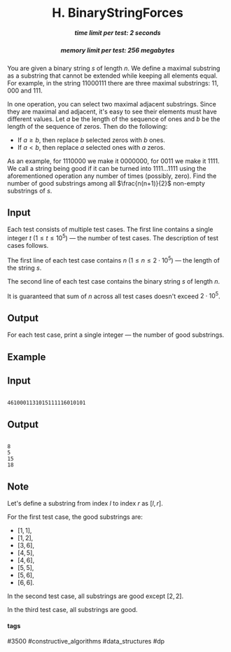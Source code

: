 <h1 style='text-align: center;'> H. BinaryStringForces</h1>

<h5 style='text-align: center;'>time limit per test: 2 seconds</h5>
<h5 style='text-align: center;'>memory limit per test: 256 megabytes</h5>

You are given a binary string $s$ of length $n$. We define a maximal substring as a substring that cannot be extended while keeping all elements equal. For example, in the string $11000111$ there are three maximal substrings: $11$, $000$ and $111$.

In one operation, you can select two maximal adjacent substrings. Since they are maximal and adjacent, it's easy to see their elements must have different values. Let $a$ be the length of the sequence of ones and $b$ be the length of the sequence of zeros. Then do the following:

* If $a \ge b$, then replace $b$ selected zeros with $b$ ones.
* If $a < b$, then replace $a$ selected ones with $a$ zeros.

As an example, for $1110000$ we make it $0000000$, for $0011$ we make it $1111$. We call a string being good if it can be turned into $1111...1111$ using the aforementioned operation any number of times (possibly, zero). Find the number of good substrings among all $\frac{n(n+1)}{2}$ non-empty substrings of $s$.

## Input

Each test consists of multiple test cases. The first line contains a single integer $t$ ($1 \leq t \leq 10^5$) — the number of test cases. The description of test cases follows.

The first line of each test case contains $n$ ($1 \le n \le 2 \cdot 10^5$) — the length of the string $s$.

The second line of each test case contains the binary string $s$ of length $n$. 

It is guaranteed that sum of $n$ across all test cases doesn't exceed $2 \cdot 10^5$.

## Output

For each test case, print a single integer — the number of good substrings.

## Example

## Input


```

4610001131015111116010101
```
## Output


```

8
5
15
18

```
## Note

Let's define a substring from index $l$ to index $r$ as $[l, r]$.

For the first test case, the good substrings are:

* $[1,1]$,
* $[1,2]$,
* $[3,6]$,
* $[4,5]$,
* $[4,6]$,
* $[5,5]$,
* $[5,6]$,
* $[6,6]$.

In the second test case, all substrings are good except $[2,2]$.

In the third test case, all substrings are good.



#### tags 

#3500 #constructive_algorithms #data_structures #dp 